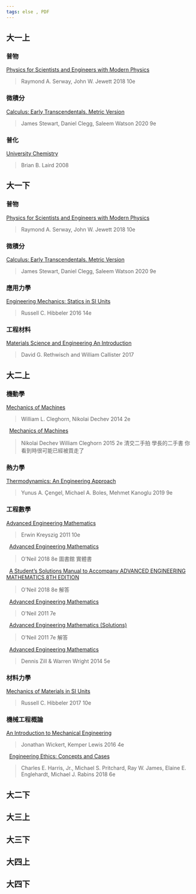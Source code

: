 ```yaml
---
tags: else , PDF 
---
```

## 大一上

### 普物
[Physics for Scientists and Engineers with Modern Physics](https://zh.b-ok.global/book/5404935/91050e)
>Raymond A. Serway, John W. Jewett
>2018
>10e

### 微積分
[Calculus: Early Transcendentals. Metric Version](https://zh.b-ok.global/book/11748324/218882?dsource=recommend)
>James Stewart, Daniel Clegg, Saleem Watson
>2020
>9e

### 普化
[University Chemistry](https://zh.b-ok.global/book/1213737/ae3c63)
>Brian B. Laird
>2008

## 大一下

### 普物
[Physics for Scientists and Engineers with Modern Physics](https://zh.b-ok.global/book/5404935/91050e)
>Raymond A. Serway, John W. Jewett
>2018
>10e

### 微積分
[Calculus: Early Transcendentals. Metric Version](https://zh.b-ok.global/book/11748324/218882?dsource=recommend)
>James Stewart, Daniel Clegg, Saleem Watson
>2020
>9e

### 應用力學
[Engineering Mechanics: Statics in SI Units](https://zh.1lib.tw/book/5406314/76102e)
>Russell C. Hibbeler
>2016
>14e

### 工程材料
[Materials Science and Engineering An Introduction](https://zh.1lib.tw/book/5558911/7968d2)
>David G. Rethwisch and William Callister
>2017

## 大二上

### 機動學
[Mechanics of Machines](https://zh.1lib.tw/book/11287074/7b4482)
> William L. Cleghorn, Nikolai Dechev
> 2014
> 2e

&nbsp;
[Mechanics of Machines](https://www.facebook.com/groups/817620721658179/search/?q=%E7%86%B1%E5%8A%9B%E5%AD%B8)
> Nikolai Dechev William Cleghorn
> 2015
> 2e
> 清交二手拍 學長的二手書
> 你看到時很可能已經被買走了

### 熱力學
[Thermodynamics: An Engineering Approach](https://zh.1lib.tw/book/3718022/998e03
)
>Yunus A. Çengel, Michael A. Boles, Mehmet Kanoglu
>2019
>9e

### 工程數學
[Advanced Engineering Mathematics](https://zh.b-ok.global/book/1213502/92e465)
>Erwin Kreyszig
>2011
>10e

&nbsp;
[Advanced Engineering Mathematics](https://nycu.primo.exlibrisgroup.com/discovery/fulldisplay?docid=alma991003100059706772&context=L&vid=886UST_NYCU:886UST_NYCU&lang=zh-tw&search_scope=MyInst_and_CI&adaptor=Local%20Search%20Engine&isFrbr=true&tab=Everything&query=any,contains,Advanced%20engineering%20mathematics&sortby=date_d&facet=frbrgroupid,include,9066730246031509253&offset=0)
>O'Neil
>2018
>8e
>圖書館 實體書

&nbsp;
[A Student’s Solutions Manual to Accompany
ADVANCED ENGINEERING MATHEMATICS,8TH EDITION](https://www.cengage.com/resource_uploads/downloads/1305635159_569540.pdf)
>O'Neil
>2018
>8e
>解答

&nbsp;
[Advanced Engineering Mathematics](https://zh.1lib.tw/book/1204958/138e28)
>O'Neil
>2011
>7e

&nbsp;
[Advanced Engineering Mathematics (Solutions) 
](https://zh.1lib.tw/book/1204958/138e28)
>O'Neil
>2011
>7e
>解答

&nbsp;
[Advanced Engineering Mathematics](https://zh.1lib.tw/book/17188617/2929ec)
>Dennis Zill & Warren Wright
>2014
>5e

### 材料力學
[Mechanics of Materials in SI Units
](https://zh.1lib.tw/book/3508140/9fe382?dsource=recommend)
>Russell C. Hibbeler
>2017
>10e

### 機械工程概論
[An Introduction to Mechanical Engineering](https://zh.1lib.tw/book/3583936/ecb0a0)
>Jonathan Wickert, Kemper Lewis
>2016
>4e

&nbsp;
[Engineering Ethics: Concepts and Cases
](https://zh.1lib.tw/book/3669625/015cad)
>Charles E. Harris, Jr., Michael S. Pritchard, Ray W. James, Elaine E. Englehardt, Michael J. Rabins
>2018
>6e

## 大二下
## 大三上
## 大三下
## 大四上
## 大四下
